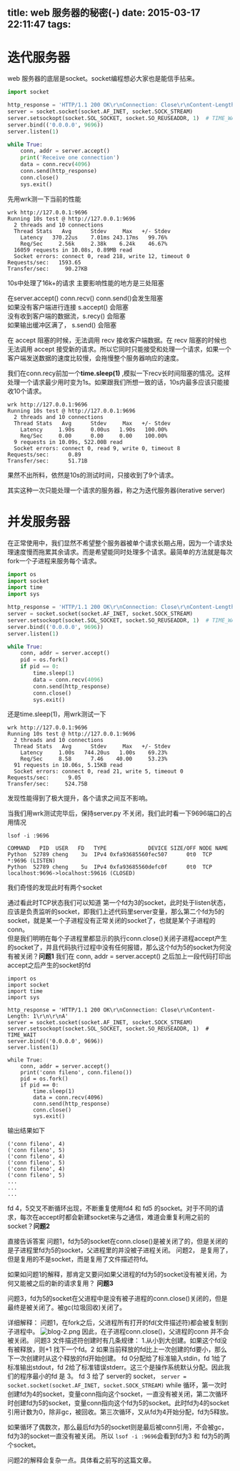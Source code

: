 title: web 服务器的秘密(-)
date: 2015-03-17 22:11:47
tags:
---

# 迭代服务器
web 服务器的底层是socket。socket编程想必大家也是能信手拈来。



```python
import socket

http_response = 'HTTP/1.1 200 OK\r\nConnection: Close\r\nContent-Length: 1\r\n\r\nA'
server = socket.socket(socket.AF_INET, socket.SOCK_STREAM)
server.setsockopt(socket.SOL_SOCKET, socket.SO_REUSEADDR, 1)  # TIME_WAIT
server.bind(('0.0.0.0', 9696))
server.listen(1)

while True:
    conn, addr = server.accept()
    print('Receive one connection')
    data = conn.recv(4096)
    conn.send(http_response)
    conn.close()
    sys.exit()
```


先用wrk测一下当前的性能

```
wrk http://127.0.0.1:9696
Running 10s test @ http://127.0.0.1:9696
  2 threads and 10 connections
  Thread Stats   Avg      Stdev     Max   +/- Stdev
    Latency   370.22us    7.01ms 243.17ms   99.76%
    Req/Sec     2.56k     2.38k    6.24k    46.67%
  16059 requests in 10.08s, 0.89MB read
  Socket errors: connect 0, read 218, write 12, timeout 0
Requests/sec:   1593.65
Transfer/sec:     90.27KB
```
10s中处理了16k+的请求
主要影响性能的地方是三处阻塞

在server.accept() conn.recv() conn.send()会发生阻塞  
如果没有客户端进行连接 s.accept() 会阻塞  
没有收到客户端的数据流，s.recy() 会阻塞  
如果输出缓冲区满了， s.send() 会阻塞  

在 accept 阻塞的时候，无法调用 recv 接收客户端数据。在 recv 阻塞的时候也无法调用 accept 接受新的请求。所以它同时只能接受和处理一个请求，如果一个客户端发送数据的速度比较慢，会拖慢整个服务器响应的速度。

我们在conn.recy前加一个**time.sleep(1)** ,模拟一下recv长时间阻塞的情况。这样处理一个请求最少用时变为1s。如果跟我们所想一致的话，10s内最多应该只能接收10个请求。

```
wrk http://127.0.0.1:9696
Running 10s test @ http://127.0.0.1:9696
  2 threads and 10 connections
  Thread Stats   Avg      Stdev     Max   +/- Stdev
    Latency     1.90s     0.00us   1.90s   100.00%
    Req/Sec     0.00      0.00     0.00    100.00%
  9 requests in 10.09s, 522.00B read
  Socket errors: connect 0, read 9, write 0, timeout 8
Requests/sec:      0.89
Transfer/sec:      51.71B
```

果然不出所料，依然是10s的测试时间，只接收到了9个请求。

其实这种一次只能处理一个请求的服务器，称之为迭代服务器(iterative server)

# 并发服务器
在正常使用中，我们显然不希望整个服务器被单个请求长期占用，因为一个请求处理速度慢而拖累其余请求。而是希望能同时处理多个请求。最简单的方法就是每次fork一个子进程来服务每个请求。

```python
import os
import socket
import time
import sys

http_response = 'HTTP/1.1 200 OK\r\nConnection: Close\r\nContent-Length: 1\r\n\r\nA'
server = socket.socket(socket.AF_INET, socket.SOCK_STREAM)
server.setsockopt(socket.SOL_SOCKET, socket.SO_REUSEADDR, 1)  # TIME_WAIT
server.bind(('0.0.0.0', 9696))
server.listen(1)

while True:
    conn, addr = server.accept()
    pid = os.fork()
    if pid == 0:
        time.sleep(1)
        data = conn.recv(4096)
        conn.send(http_response)
        conn.close()
        sys.exit()
```
还是time.sleep(1)，用wrk测试一下

```
wrk http://127.0.0.1:9696
Running 10s test @ http://127.0.0.1:9696
  2 threads and 10 connections
  Thread Stats   Avg      Stdev     Max   +/- Stdev
    Latency     1.00s   744.20us   1.00s    69.23%
    Req/Sec     8.58      7.46    40.00     53.23%
  91 requests in 10.06s, 5.15KB read
  Socket errors: connect 0, read 21, write 5, timeout 0
Requests/sec:      9.05
Transfer/sec:     524.75B
```

发现性能得到了极大提升，各个请求之间互不影响。

当我们用wrk测试完毕后，保持server.py 不关闭，我们此时看一下9696端口的占用情况

```
lsof -i :9696

COMMAND   PID  USER   FD   TYPE             DEVICE SIZE/OFF NODE NAME
Python  52789 cheng    3u  IPv4 0xfa93685560fec507      0t0  TCP *:9696 (LISTEN)
Python  52789 cheng    5u  IPv4 0xfa93685560defc0f      0t0  TCP localhost:9696->localhost:59616 (CLOSED)
```

我们奇怪的发现此时有两个socket

通过看此时TCP状态我们可以知道 第一个fd为3的socket，此时处于listen状态，应该是负责监听的socket，即我们上述代码里server变量，那么第二个fd为5的socket，就是某一个子进程没有正常关闭的socket了，也就是某个子进程的conn。  
但是我们明明在每个子进程里都显示的执行conn.close()关闭子进程accept产生的socket了，并且代码执行过程中没有任何报错，那么这个fd为5的socket为何没有被关闭？**问题1**
我们在 conn, addr = server.accept() 之后加上一段代码打印出 accept之后产生的socket的fd

```
import os
import socket
import time
import sys

http_response = 'HTTP/1.1 200 OK\r\nConnection: Close\r\nContent-Length: 1\r\n\r\nA'
server = socket.socket(socket.AF_INET, socket.SOCK_STREAM)
server.setsockopt(socket.SOL_SOCKET, socket.SO_REUSEADDR, 1)  # TIME_WAIT
server.bind(('0.0.0.0', 9696))
server.listen(1)

while True:
    conn, addr = server.accept()
    print('conn fileno', conn.fileno())
    pid = os.fork()
    if pid == 0:
        time.sleep(1)
        data = conn.recv(4096)
        conn.send(http_response)
        conn.close()
        sys.exit()
```
输出结果如下

```
('conn fileno', 4)
('conn fileno', 5)
('conn fileno', 4)
('conn fileno', 5)
('conn fileno', 4)
('conn fileno', 5)
...
...
...
```

fd 4，5交叉不断循环出现，不断重复使用fd4 和 fd5 的socket。对于不同的请求，每次在accept时都会新建socket来与之通信，难道会重复利用之前的socket？**问题2**


直接告诉答案
问题1，fd为5的socket在conn.close()是被关闭了的，但是关闭的是子进程里fd为5的socket，父进程里的并没被子进程关闭。
问题2， 是复用了，但是复用的不是socket，而是复用了文件描述符fd。

如果如问题1的解释，那肯定又要问如果父进程的fd为5的socket没有被关闭，为何又能被之后的新的请求复用？ **问题3**

问题3，fd为5的socket在父进程中是没有被子进程的conn.close()关闭的，但是最终是被关闭了。被gc(垃圾回收)关闭了。

详细解释：
问题1，在fork之后，父进程所有打开的fd(文件描述符)都会被复制到子进程中。
![blog-2.png](http://7xkghb.com1.z0.glb.clouddn.com/blog-2.png)
因此，在子进程conn.close()，父进程的conn 并不会被关闭。
问题3
文件描述符创建时有几条规律： 1.从小到大创建。如果这个fd没有被释放，则+1 找下一个fd。2 如果当前释放的fd比上一次创建的fd要小，那么下一次创建时从这个释放的fd开始创建。
fd 0分配给了标准输入stdin，fd 1给了标准输出stdout，fd 2给了标准错误stderr。这三个是操作系统默认分配。因此我们的程序最小的fd 是 3。
fd 3 给了 server的 socket，
<code>server = socket.socket(socket.AF_INET, socket.SOCK_STREAM)</code>
while 循环，第一次时创建fd为4的socket，变量conn指向这个socket，一直没有被关闭，第二次循环时创建fd为5的socket，变量conn指向这个fd为5的socket。此时fd为4的socket引用计数为0，除非gc，被回收。第三次循环，又从fd为4开始分配，fd为5释放。

如果循环了偶数次，那么最后fd为5的socket则是最后被conn引用，不会被gc，fd为3的socket一直没有被关闭。
所以 <code>lsof -i :9696</code>会看到fd为3 和 fd为5的两个socket。

问题2的解释会复杂一点。具体看之前写的这篇文章。


